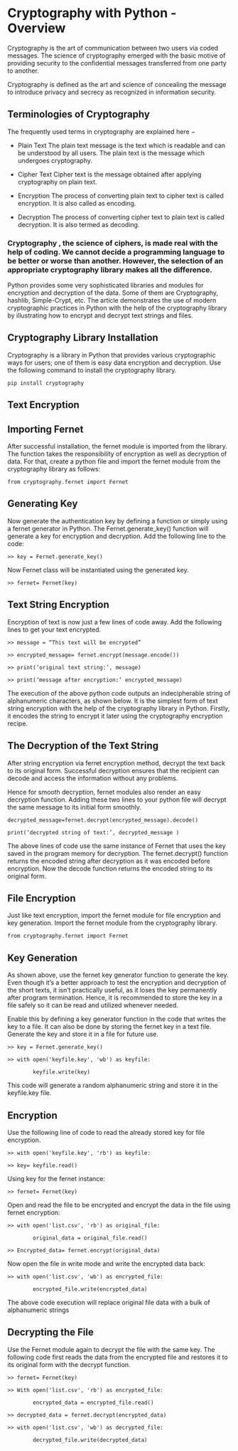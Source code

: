 # Cryptography with Python - Overview
Cryptography is the art of communication between two users via coded messages. The science of cryptography emerged with the basic motive of providing security to the confidential messages transferred from one party to another.

Cryptography is defined as the art and science of concealing the message to introduce privacy and secrecy as recognized in information security.
## Terminologies of Cryptography
The frequently used terms in cryptography are explained here −

- Plain Text
The plain text message is the text which is readable and can be understood by all users. The plain text is the message which undergoes cryptography.

- Cipher Text
Cipher text is the message obtained after applying cryptography on plain text.

- Encryption
The process of converting plain text to cipher text is called encryption. It is also called as encoding.

- Decryption
The process of converting cipher text to plain text is called decryption. It is also termed as decoding.

### Cryptography , the science of ciphers, is made real with the help of coding. We cannot decide a programming language to be better or worse than another. However, the selection of an appropriate cryptography library makes all the difference.

Python provides some very sophisticated libraries and modules for encryption and decryption of the data. Some of them are Cryptography, hashlib, Simple-Crypt, etc. The article demonstrates the use of modern cryptographic practices in Python with the help of the cryptography library by illustrating how to encrypt and decrypt text strings and files.

## Cryptography Library Installation
Cryptography is a library in Python that provides various cryptographic ways for users; one of them is easy data encryption and decryption. Use the following command to install the cryptography library.
```
pip install cryptography
```

## Text Encryption
## Importing Fernet
After successful installation, the fernet module is imported from the library. The function takes the responsibility of encryption as well as decryption of data. For that, create a python file and import the fernet module from the cryptography library as follows:
```
from cryptography.fernet import Fernet
```
## Generating Key
Now generate the authentication key by defining a function or simply using a fernet generator in Python. The Fernet.generate_key() function will generate a key for encryption and decryption. Add the following line to the code:
```
>> key = Fernet.generate_key()
```
Now Fernet class will be instantiated using the generated key.
```
>> fernet= Fernet(key)
```
## Text String Encryption
Encryption of text is now just a few lines of code away. Add the following lines to get your text encrypted.
```
>> message = “This text will be encrypted”

>> encrypted_message= fernet.encrypt(message.encode())

>> print(‘original text string:’, message)

>> print(‘message after encryption:’ encrypted_message)
```
The execution of the above python code outputs an indecipherable string of alphanumeric characters, as shown below. It is the simplest form of text string encryption with the help of the cryptography library in Python. Firstly, it encodes the string to encrypt it later using the cryptography encryption recipe.

## The Decryption of the Text String
After string encryption via ferret encryption method, decrypt the text back to its original form. Successful decryption ensures that the recipient can decode and access the information without any problems.

Hence for smooth decryption, fernet modules also render an easy decryption function. Adding these two lines to your python file will decrypt the same message to its initial form smoothly.
```
decrypted_message=fernet.decrypt(encrypted_message).decode()

print(‘decrypted string of text:’, decrypted_message )
```
The above lines of code use the same instance of Fernet that uses the key saved in the program memory for decryption. The fernet.decrypt() function returns the encoded string after decryption as it was encoded before encryption. Now the decode function returns the encoded string to its original form.
## File Encryption
Just like text encryption, import the fernet module for file encryption and key generation. Import the fernet module from the cryptography library.

```
from cryptography.fernet import Fernet
```

## Key Generation
As shown above, use the fernet key generator function to generate the key. Even though it’s a better approach to test the encryption and decryption of the short texts, it isn’t practically useful, as it loses the key permanently after program termination. Hence, it is recommended to store the key in a file safely so it can be read and utilized whenever needed.

Enable this by defining a key generator function in the code that writes the key to a file. It can also be done by storing the fernet key in a text file. Generate the key and store it in a file for future use.
```
>> key = Fernet.generate_key()

>> with open('keyfile.key', 'wb') as keyfile:

        keyfile.write(key)
```
This code will generate a random alphanumeric string and store it in the keyfile.key file.

## Encryption
Use the following line of code to read the already stored key for file encryption.
```
>> with open('keyfile.key', 'rb') as keyfile:

>> key= keyfile.read()
```
Using key for the fernet instance:
```
>> fernet= Fernet(key)
```
Open and read the file to be encrypted and encrypt the data in the file using fernet encryption:
```
>> with open('list.csv', 'rb') as original_file:

        original_data = original_file.read()

>> Encrypted_data= fernet.encrypt(original_data)
```
Now open the file in write mode and write the encrypted data back:
```
>> with open('list.csv', 'wb') as encrypted_file:

        encrypted_file.write(encrypted_data)
```
The above code execution will replace original file data with a bulk of alphanumeric strings

## Decrypting the File
Use the Fernet module again to decrypt the file with the same key. The following code first reads the data from the encrypted file and restores it to its original form with the decrypt function.

```
>> fernet= Fernet(key)

>> With open('list.csv', 'rb') as encrypted_file:

        encrypted_data = encrypted_file.read()

>> decrypted_data = fernet.decrypt(encrypted_data)

>> with open('list.csv', 'wb') as decrypted_file:

        decrypted_file.write(decrypted_data)
```
